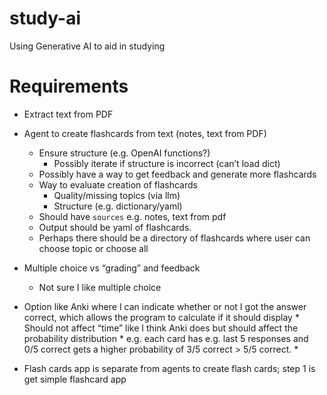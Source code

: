 # study-ai
Using Generative AI to aid in studying


# Requirements

* Extract text from PDF
* Agent to create flashcards from text (notes, text from PDF)
    * Ensure structure (e.g. OpenAI functions?)
        * Possibly iterate if structure is incorrect (can’t load dict)
    * Possibly have a way to get feedback and generate more flashcards
    * Way to evaluate creation of flashcards
        * Quality/missing topics (via llm)
        * Structure (e.g. dictionary/yaml)
    * Should have `sources` e.g. notes, text from pdf
    * Output should be yaml of flashcards.
    * Perhaps there should be a directory of flashcards where user can choose topic or choose all
* Multiple choice vs “grading” and feedback
    * Not sure I like multiple choice
* Option like Anki where I can indicate whether or not I got the answer correct, which allows the program to calculate if it should display
        * Should not affect “time” like I think Anki does but should affect the probability distribution
            * e.g. each card has e.g. last 5 responses and 0/5 correct gets a higher probability of 3/5 correct > 5/5 correct.
    *


* Flash cards app is separate from agents to create flash cards; step 1 is get simple flashcard app


